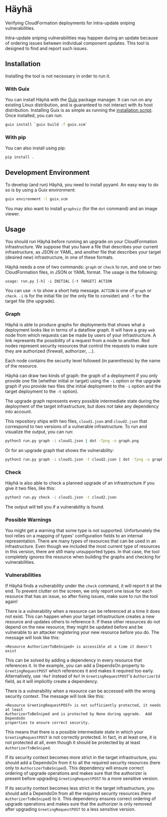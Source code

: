 Häyhä
=====

Verifying CloudFormation deployments for intra-update sniping vulnerabilities.

Intra-update sniping vulnerabilities may happen during an update because of
ordering issues between individual component updates.  This tool is designed
to find and report such issues.

Installation
------------

Installing the tool is not necessary in order to run it.

### With Guix

You can install Häyhä with the [Guix](https://guix.gnu.org) package manager.
It can run on any existing Linux distribution, and is guaranteed to not
interact with its host distribution. Installing Guix is as simple as running
the [installation script](https://git.savannah.gnu.org/cgit/guix.git/plain/etc/guix-install.sh).
Once installed, you can run:

```bash
guix install `guix build -f guix.scm`
```

### With pip

You can also install using pip:

```bash
pip install .
```

Development Environment
-----------------------

To develop (and run) Häyhä, you need to install pyyaml.  An easy way to do so
is by using a Guix environment:

```bash
guix environment -l guix.scm
```

You may also want to install `graphviz` (for the `dot` command) and an image
viewer.

Usage
-----

You should run Häyhä before running an upgrade on your CloudFormation
infrastructure.  We suppose that you have a file that describes your
current infrastructure, as JSON or YAML, and another file that describes your
target (desired new) infrastructure, in one of these formats.

Häyhä needs a one of two commands: `graph` or `check` to run, and one or
two CloudFormation files, in JSON or YAML format.  The usage is the following:

```
usage: run.py [-h] -i INITIAL [-t TARGET] ACTION
```

You can use `-h` to show a short help message.  `ACTION` is one of `graph` or
`check`.  `-i` is for the initial file (or the only file to consider) and
`-t` for the target file (the upgrade).

### Graph

Häyhä is able to produce graphs for deployments that shows what a deployment
looks like in terms of a dataflow graph.  It will have a gray `web` node
from which requests can be made by users of your infrastructure.  A link
represents the possibility of a request from a node to another.  Red nodes
represent security resources that control the requests to make sure they are
authorized (firewall, authorizer, ...).

Each node contains the security level followed (in parenthesis) by the
name of the resource.

Häyhä can draw two kinds of graph: the graph of a deployment if you only provide
one file (whether initial or target) using the `-i` option or the upgrade graph
if you provide two files (the initial deployment to the `-i` option and the
target deployment to the `-t` option).

The upgrade graph represents every possible intermediate state during the
deployment of the target infrastructure, but does not take any dependency
into account.

This repository ships with two files, `cloud1.json` and `cloud2.json` that
correspond to two versions of a vulnerable infrastructure.  To run and
visualize the output, you can run:

```bash
python3 run.py graph -i cloud1.json | dot -Tpng -o graph.png
```

Or for an upgrade graph that shows the vulnerability:

```bash
python3 run.py graph -i cloud1.json -t cloud2.json | dot -Tpng -o graph.png
```

### Check

Häyhä is also able to check a planned upgrade of an infrastructure if you give
it two files, like this:

```bash
python3 run.py check -i cloud1.json -t cloud2.json
```

The output will tell you if a vulnerability is found.

### Possible Warnings

You might get a warning that some type is not supported.  Unfortunately the
tool relies on a mapping of types' configuration fields to an internal
representation.  There are many types of resources that can be used in an
infrastructure.  Even though we included the most current type of resources
in this version, there are still many unsupported types.  In that case, the
tool completely ignores the resource when building the graphs and checking
for vulnerabilities.

### Vulnerabilities

If Häyhä finds a vulnerability under the `check` command, it will report it
at the end.  To prevent clutter on the screen, we only report one issue for
each resource that has an issue, so after fixing issues, make sure to run the
tool again!

There is a vulnerability when a resource can be referenced at a time it does
not exist.  This can happen when your target infrastructure creates a new
resource and updates others to reference it.  If these other resources do not
depend on the new resource, they might be updated before and be vulnerable to
an attacker registering your new resource before you do.  The message will
look like this:

```
<Resource AuthorizerToBeSniped> is accessible at a time it doesn't exist
```

This can be solved by adding a dependency in every resource that references
it.  In the example, you can add a DependsOn property to `GreetingRequestPOST`
which references it and makes it required too early.  Alternatively, use
`!Ref` instead of `Ref` in `GreetingRequestPOST`'s  `AuthorizerId` field, as
it will implicitly create a dependency.

There is a vulnerability when a resource can be accessed with the wrong security
context.  The message will look like this:

```
<Resource GreetingRequestPOST> is not sufficiently protected, it needs at least
AuthorizerToBeSniped and is protected by None during upgrade.  Add DependsOn
properties to ensure correct security.
```

This means that there is a possible intermediate state in which your `GreetingRequestPOST`
is not correctly protected.  In fact, in at least one, it is not protected at
all, even though it should be protected by at least `AuthorizerToBeSniped`.

If its security context becomes more strict in the target infrastructure, you
should add a DependsOn from it to all the required security resources (here
only to `AuthorizerToBeSniped`).  This dependency will ensure correct ordering
of upgrade operations and makes sure that the authorizer is present before upgrading
`GreetingRequestPOST` to a more sensitive version.

If its security context becomes less strict in the target infrastructure, you
should add a DependsOn from all the required security resources (here
`AuthorizerToBeSniped`) to it.  This dependency ensures correct ordering of
upgrade operations and makes sure that the authorizer is only removed after
upgrading `GreetingRequestPOST` to a less sensitive version.
